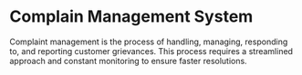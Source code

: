 # Complain Management System
Complaint management is the process of handling, managing, responding to, and reporting customer grievances. This process requires a streamlined approach and constant monitoring to ensure faster resolutions.
